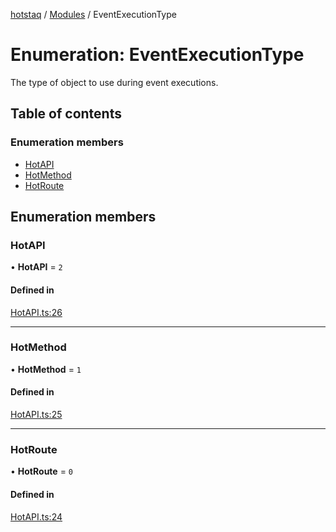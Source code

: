 [hotstaq](../README.md) / [Modules](../modules.md) / EventExecutionType

# Enumeration: EventExecutionType

The type of object to use during event executions.

## Table of contents

### Enumeration members

- [HotAPI](EventExecutionType.md#hotapi)
- [HotMethod](EventExecutionType.md#hotmethod)
- [HotRoute](EventExecutionType.md#hotroute)

## Enumeration members

### HotAPI

• **HotAPI** = `2`

#### Defined in

[HotAPI.ts:26](https://github.com/OurFreeLight/HotStaq/blob/c443819/src/HotAPI.ts#L26)

___

### HotMethod

• **HotMethod** = `1`

#### Defined in

[HotAPI.ts:25](https://github.com/OurFreeLight/HotStaq/blob/c443819/src/HotAPI.ts#L25)

___

### HotRoute

• **HotRoute** = `0`

#### Defined in

[HotAPI.ts:24](https://github.com/OurFreeLight/HotStaq/blob/c443819/src/HotAPI.ts#L24)
